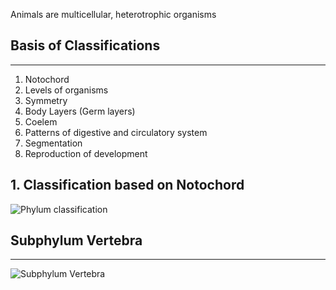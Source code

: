Animals are multicellular, heterotrophic organisms

## Basis of Classifications 
---
1. Notochord
2. Levels of organisms
3. Symmetry
4. Body Layers (Germ layers)
5. Coelem
6. Patterns of digestive and circulatory system
7. Segmentation
8. Reproduction of development

## 1. Classification based on **Notochord** 
![Phylum classification](PhylumClassification.svg)

## Subphylum Vertebra 
---

![Subphylum Vertebra](SubphylumVertebraClassification.svg)